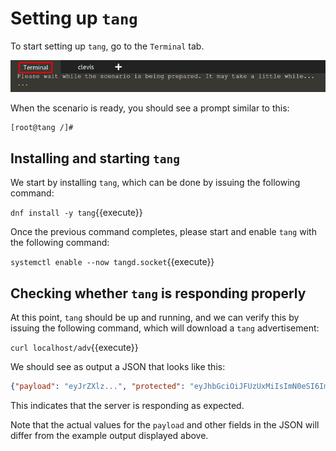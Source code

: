 
# Setting up `tang`

To start setting up `tang`, go to the `Terminal` tab.

![Terminal tab tang highlighted](./assets/terminal-tang-highlight.png)

When the scenario is ready, you should see a prompt similar to this:

```
[root@tang /]#
```

## Installing and starting `tang`

We start by installing `tang`, which can be done by issuing the following command:

`dnf install -y tang`{{execute}}

Once the previous command completes, please start and enable `tang` with the following command:

`systemctl enable --now tangd.socket`{{execute}}

## Checking whether `tang` is responding properly

At this point, `tang` should be up and running, and we can verify this by issuing the following command, which will download a `tang` advertisement:

`curl localhost/adv`{{execute}}

We should see as output a JSON that looks like this:

```json
{"payload": "eyJrZXlz...", "protected": "eyJhbGciOiJFUzUxMiIsImN0eSI6Imp3ay1zZXQranNvbiJ9", "signature": "ACWDhcrj0fQxLS4sgVW7wsFryYMZgQVppDQALKHqMaJksH_RzJFPM8cOA24CUchLKpTjBG51hby9d_CesDYkb4BlAd4NafoLVSXq_YxaCdaItoEaGEAjCXMMFZIBJMqkVCoKtIK_3VUdZD3PqU4wQnfhhk2Tx_Vt1hZYpcKocoOzft2W"}
```

This indicates that the server is responding as expected.

Note that the actual values for the `payload` and other fields in the JSON will differ from
the example output displayed above.
